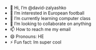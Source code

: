 - 👋 Hi, I’m @david-zalyashko
- 👀 I’m interested in European football
- 🌱 I’m currently learning computer class
- 💞️ I’m looking to collaborate on anything
- 📫 How to reach me my email
- 😄 Pronouns: HE
- ⚡ Fun fact: Im super cool

<!---
david-zalyashko/david-zalyashko is a ✨ special ✨ repository because its `README.md` (this file) appears on your GitHub profile.
You can click the Preview link to take a look at your changes.
--->
